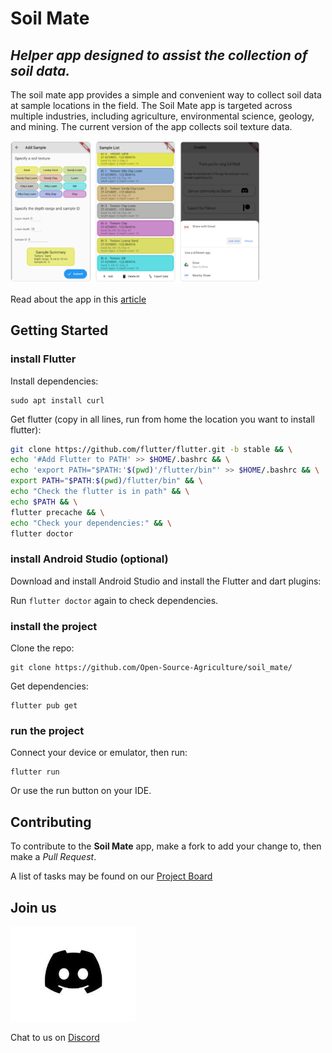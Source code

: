 # Soil Mate
## *Helper app designed to assist the collection of soil data.*

The soil mate app provides a simple and convenient way to collect soil data at sample locations in the field. The Soil Mate app is targeted across multiple industries, including agriculture, environmental science, geology, and mining. The current version of the app collects soil texture data.

<img src="assets/sm_screenshots.png" alt="drawing" width="400"/>

Read about the app in this [article](https://open-source-agriculture.github.io/2021-01-09-soil-mate-texture-app/)

## Getting Started

### install Flutter

Install dependencies:

```
sudo apt install curl
```

Get flutter (copy in all lines, run from home the location you want to install flutter):

```bash
git clone https://github.com/flutter/flutter.git -b stable && \
echo '#Add Flutter to PATH' >> $HOME/.bashrc && \
echo 'export PATH="$PATH:'$(pwd)'/flutter/bin"' >> $HOME/.bashrc && \
export PATH="$PATH:$(pwd)/flutter/bin" && \
echo "Check the flutter is in path" && \
echo $PATH && \
flutter precache && \
echo "Check your dependencies:" && \
flutter doctor
```


### install Android Studio (optional)

Download and install Android Studio and install the Flutter and dart plugins:

Run `flutter doctor` again to check dependencies.

### install the project

Clone the repo:

```
git clone https://github.com/Open-Source-Agriculture/soil_mate/
```

Get dependencies:

```
flutter pub get
```

### run the project

Connect your device or emulator, then run:

```
flutter run
```

Or use the run button on your IDE.

## Contributing 

To contribute to the **Soil Mate** app, make a fork to add your change to, then make a *Pull Request*.

A list of tasks may be found on our [Project Board](https://github.com/Open-Source-Agriculture/soil_mate/projects/1)

## Join us

<img src="/assets/discord_logo.jpg" alt="drawing" width="200"/>

Chat to us on [Discord](https://discord.gg/8x58DuxfGz) 

